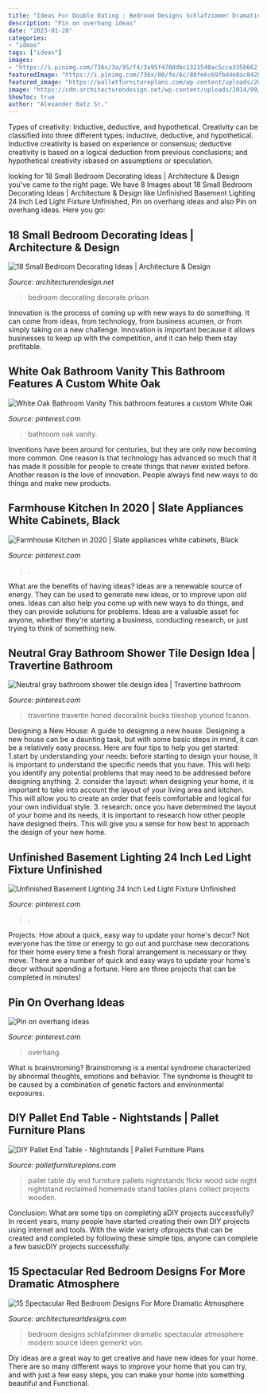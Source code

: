 ```yaml
---
title: "Ideas For Double Dating : Bedroom Designs Schlafzimmer Dramatic Spectacular Atmosphere Modern Source Ideen Gemerkt Von"
description: "Pin on overhang ideas"
date: "2023-01-28"
categories:
- "ideas"
tags: ["ideas"]
images:
- "https://i.pinimg.com/736x/3a/95/f4/3a95f470ddbc1321548ac5cce335b662.jpg"
featuredImage: "https://i.pinimg.com/736x/80/fe/6c/80fe6c69fbd4e8ac84289b47e127207b.jpg"
featured_image: "https://palletfurnitureplans.com/wp-content/uploads/2014/01/pallet-nightstand-6.jpg"
image: "https://cdn.architecturendesign.net/wp-content/uploads/2014/09/decorate-small-bedroom-with-wall-paneling-and-wall-sconces.jpg"
ShowToc: true
author: "Alexander Batz Sr."
---
```



Types of creativity: Inductive, deductive, and hypothetical.
Creativity can be classified into three different types: inductive, deductive, and hypothetical. Inductive creativity is based on experience or consensus; deductive creativity is based on a logical deduction from previous conclusions; and hypothetical creativity isbased on assumptions or speculation.

	

		
looking for 18 Small Bedroom Decorating Ideas | Architecture &amp; Design you've came to the right page. We have 8 Images about 18 Small Bedroom Decorating Ideas | Architecture &amp; Design like Unfinished Basement Lighting 24 Inch Led Light Fixture Unfinished, Pin on overhang ideas and also Pin on overhang ideas. Here you go:
		
    
## 18 Small Bedroom Decorating Ideas | Architecture &amp; Design

<img loading=lazy src="https://cdn.architecturendesign.net/wp-content/uploads/2014/09/decorate-small-bedroom-with-wall-paneling-and-wall-sconces.jpg" onerror="this.onerror=null;this.src='https://tse2.mm.bing.net/th?id=OIP.-NbF5w0XpZJDiankmHrIWwHaLE&amp;pid=15.1';" alt="18 Small Bedroom Decorating Ideas | Architecture &amp; Design">

_Source: architecturendesign.net_

>bedroom decorating decorate prison. 

	

Innovation is the process of coming up with new ways to do something. It can come from ideas, from technology, from business acumen, or from simply taking on a new challenge. Innovation is important because it allows businesses to keep up with the competition, and it can help them stay profitable.

    
## White Oak Bathroom Vanity This Bathroom Features A Custom White Oak

<img loading=lazy src="https://i.pinimg.com/736x/80/fe/6c/80fe6c69fbd4e8ac84289b47e127207b.jpg" onerror="this.onerror=null;this.src='https://tse4.mm.bing.net/th?id=OIP.8zyBgLl-OfpHKDuHjVxGNAHaKB&amp;pid=15.1';" alt="White Oak Bathroom Vanity This bathroom features a custom White Oak">

_Source: pinterest.com_

>bathroom oak vanity. 

	

Inventions have been around for centuries, but they are only now becoming more common. One reason is that technology has advanced so much that it has made it possible for people to create things that never existed before. Another reason is the love of innovation. People always find new ways to do things and make new products.

    
## Farmhouse Kitchen In 2020 | Slate Appliances White Cabinets, Black

<img loading=lazy src="https://i.pinimg.com/736x/d6/2b/f6/d62bf6621c7f2054c00bade684b1a599.jpg" onerror="this.onerror=null;this.src='https://tse3.mm.bing.net/th?id=OIP.-EyOwN4dS8jJ3lMvwn8oQwHaJ3&amp;pid=15.1';" alt="Farmhouse Kitchen in 2020 | Slate appliances white cabinets, Black">

_Source: pinterest.com_

>. 

	

What are the benefits of having ideas?
Ideas are a renewable source of energy. They can be used to generate new ideas, or to improve upon old ones. Ideas can also help you come up with new ways to do things, and they can provide solutions for problems. Ideas are a valuable asset for anyone, whether they're starting a business, conducting research, or just trying to think of something new.

    
## Neutral Gray Bathroom Shower Tile Design Idea | Travertine Bathroom

<img loading=lazy src="https://i.pinimg.com/736x/8f/0c/05/8f0c056099e795bbc5a3615e2d99664b.jpg" onerror="this.onerror=null;this.src='https://tse3.mm.bing.net/th?id=OIP.uVFJRDWZ7IcMDM2E6NPedwHaKu&amp;pid=15.1';" alt="Neutral gray bathroom shower tile design idea | Travertine bathroom">

_Source: pinterest.com_

>travertine travertin honed decoralink bucks tileshop younod fcanon. 

	

Designing a New House: A guide to designing a new house.
Designing a new house can be a daunting task, but with some basic steps in mind, it can be a relatively easy process. Here are four tips to help you get started: 1.start by understanding your needs: before starting to design your house, it is important to understand the specific needs that you have. This will help you identify any potential problems that may need to be addressed before designing anything. 2. consider the layout: when designing your home, it is important to take into account the layout of your living area and kitchen. This will allow you to create an order that feels comfortable and logical for your own individual style. 3. research: once you have determined the layout of your home and its needs, it is important to research how other people have designed theirs. This will give you a sense for how best to approach the design of your new home. 
    
## Unfinished Basement Lighting 24 Inch Led Light Fixture Unfinished

<img loading=lazy src="https://i.pinimg.com/736x/3a/95/f4/3a95f470ddbc1321548ac5cce335b662.jpg" onerror="this.onerror=null;this.src='https://tse3.mm.bing.net/th?id=OIP.5_iBZGWzZkUNCT7pki6qgAHaJ3&amp;pid=15.1';" alt="Unfinished Basement Lighting 24 Inch Led Light Fixture Unfinished">

_Source: pinterest.com_

>. 

	

Projects: How about a quick, easy way to update your home's decor?
Not everyone has the time or energy to go out and purchase new decorations for their home every time a fresh floral arrangement is necessary or they move. There are a number of quick and easy ways to update your home's decor without spending a fortune. Here are three projects that can be completed in minutes!

    
## Pin On Overhang Ideas

<img loading=lazy src="https://i.pinimg.com/736x/21/7e/85/217e858cf8ef44a90846e07eaef46d99.jpg" onerror="this.onerror=null;this.src='https://tse4.mm.bing.net/th?id=OIP.qc9lGfVEsmUDQ81sj8Fj_AHaJ3&amp;pid=15.1';" alt="Pin on overhang ideas">

_Source: pinterest.com_

>overhang. 

	

What is brainstroming?
Brainstroming is a mental syndrome characterized by abnormal thoughts, emotions and behavior. The syndrome is thought to be caused by a combination of genetic factors and environmental exposures.

    
## DIY Pallet End Table - Nightstands | Pallet Furniture Plans

<img loading=lazy src="https://palletfurnitureplans.com/wp-content/uploads/2014/01/pallet-nightstand-6.jpg" onerror="this.onerror=null;this.src='https://tse1.mm.bing.net/th?id=OIP.XFPil2BDMcCttUXBRvj8BwHaLG&amp;pid=15.1';" alt="DIY Pallet End Table - Nightstands | Pallet Furniture Plans">

_Source: palletfurnitureplans.com_

>pallet table diy end furniture pallets nightstands flickr wood side night nightstand reclaimed homemade stand tables plans collect projects wooden. 

	

Conclusion: What are some tips on completing aDIY projects successfully?
In recent years, many people have started creating their own DIY projects using internet and tools. With the wide variety ofprojects that can be created and completed by following these simple tips, anyone can complete a few basicDIY projects successfully.

    
## 15 Spectacular Red Bedroom Designs For More Dramatic Atmosphere

<img loading=lazy src="https://www.architectureartdesigns.com/wp-content/uploads/2016/09/14-41-630x517.jpg" onerror="this.onerror=null;this.src='https://tse4.mm.bing.net/th?id=OIP.BIvn_8BnlRAwRrVB1WCoqgHaGE&amp;pid=15.1';" alt="15 Spectacular Red Bedroom Designs For More Dramatic Atmosphere">

_Source: architectureartdesigns.com_

>bedroom designs schlafzimmer dramatic spectacular atmosphere modern source ideen gemerkt von. 

	

Diy ideas are a great way to get creative and have new ideas for your home. There are so many different ways to improve your home that you can try, and with just a few easy steps, you can make your home into something beautiful and Functional.

